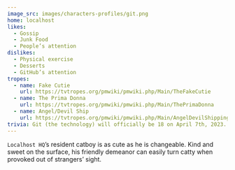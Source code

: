 ```yaml
---
image_src: images/characters-profiles/git.png
home: localhost
likes:
  - Gossip
  - Junk Food
  - People’s attention
dislikes:
  - Physical exercise
  - Desserts
  - GitHub’s attention
tropes:
  - name: Fake Cutie
    url: https://tvtropes.org/pmwiki/pmwiki.php/Main/TheFakeCutie
  - name: The Prima Donna
    url: https://tvtropes.org/pmwiki/pmwiki.php/Main/ThePrimaDonna
  - name: Angel/Devil Ship
    url: https://tvtropes.org/pmwiki/pmwiki.php/Main/AngelDevilShipping
trivia: Git (the technology) will officially be 18 on April 7th, 2023. This equals `10010` years old in programming years.
---
```


`Localhost HQ`’s resident catboy is as cute as he is changeable. Kind and sweet on the surface, his friendly demeanor can easily turn catty when provoked out of strangers’ sight.
